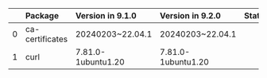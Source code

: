 <!-- markdown-link-check-disable -->

|    | Package         | Version in 9.1.0   | Version in 9.2.0   | Status   |
|---:|:----------------|:-------------------|:-------------------|:---------|
|  0 | ca-certificates | 20240203~22.04.1   | 20240203~22.04.1   |          |
|  1 | curl            | 7.81.0-1ubuntu1.20 | 7.81.0-1ubuntu1.20 |          |